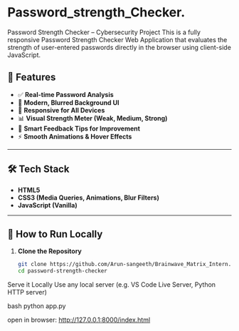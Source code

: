 # Password_strength_Checker.
 Password Strength Checker – Cybersecurity Project This is a fully responsive Password Strength Checker Web Application that evaluates the strength of user-entered passwords directly in the browser using client-side JavaScript. 




## 🚀 Features

- ✅ **Real-time Password Analysis**
- 🎨 **Modern, Blurred Background UI**
- 📱 **Responsive for All Devices**
- 📊 **Visual Strength Meter (Weak, Medium, Strong)**
- 💬 **Smart Feedback Tips for Improvement**
- ⚡ **Smooth Animations & Hover Effects**

---


## 🛠️ Tech Stack

- **HTML5**
- **CSS3 (Media Queries, Animations, Blur Filters)**
- **JavaScript (Vanilla)**

---

## 🔧 How to Run Locally

1. **Clone the Repository**
   ```bash
   git clone https://github.com/Arun-sangeeth/Brainwave_Matrix_Intern..git
   cd password-strength-checker

Serve it Locally
Use any local server (e.g. VS Code Live Server, Python HTTP server)

bash
python app.py

open in browser:
http://127.0.0.1:8000/index.html
